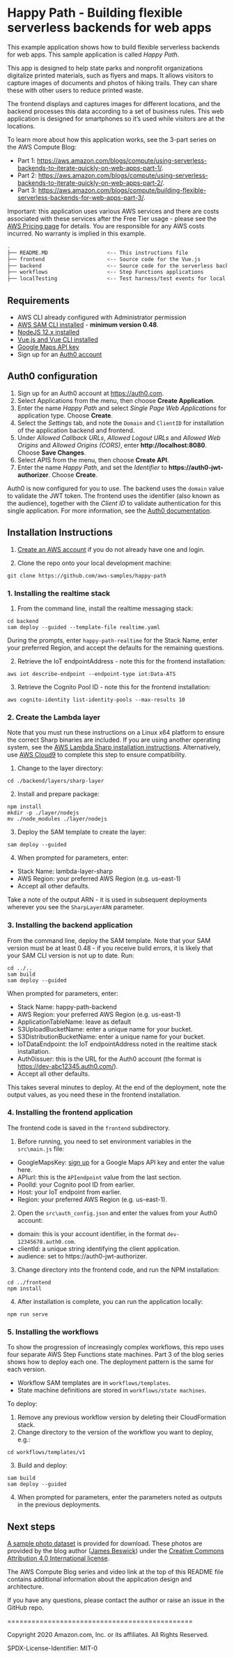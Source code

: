 # Happy Path - Building flexible serverless backends for web apps 

This example application shows how to build flexible serverless backends for web apps. This sample application is called *Happy Path*.

This app is designed to help state parks and nonprofit organizations digitalize printed materials, such as flyers and maps. It allows visitors to capture images of documents and photos of hiking trails. They can share these with other users to reduce printed waste.

The frontend displays and captures images for different locations, and the backend processes this data according to a set of business rules. This web application is designed for smartphones so it’s used while visitors are at the locations. 

To learn more about how this application works, see the 3-part series on the AWS Compute Blog:
* Part 1: https://aws.amazon.com/blogs/compute/using-serverless-backends-to-iterate-quickly-on-web-apps-part-1/.
* Part 2: https://aws.amazon.com/blogs/compute/using-serverless-backends-to-iterate-quickly-on-web-apps-part-2/.
* Part 3: https://aws.amazon.com/blogs/compute/building-flexible-serverless-backends-for-web-apps-part-3/.

Important: this application uses various AWS services and there are costs associated with these services after the Free Tier usage - please see the [AWS Pricing page](https://aws.amazon.com/pricing/) for details. You are responsible for any AWS costs incurred. No warranty is implied in this example.

```bash
.
├── README.MD                   <-- This instructions file
├── frontend                    <-- Source code for the Vue.js
├── backend                     <-- Source code for the serverless backend
├── workflows                   <-- Step Functions applications
├── localTesting                <-- Test harness/test events for local debugging
```

## Requirements

* AWS CLI already configured with Administrator permission
* [AWS SAM CLI installed](https://docs.aws.amazon.com/serverless-application-model/latest/developerguide/serverless-sam-cli-install.html) - **minimum version 0.48**.
* [NodeJS 12.x installed](https://nodejs.org/en/download/)
* [Vue.js and Vue CLI installed](https://vuejs.org/v2/guide/installation.html)
* [Google Maps API key](https://developers.google.com/maps/documentation/javascript/get-api-key)
* Sign up for an [Auth0 account](https://auth0.com/)

## Auth0 configuration

1. Sign up for an Auth0 account at https://auth0.com.
2. Select Applications from the menu, then choose **Create Application**.
3. Enter the name *Happy Path* and select *Single Page Web Applications* for application type. Choose **Create**.
4. Select the *Settings* tab, and note the `Domain` and `ClientID` for installation of the application backend and frontend.
5. Under *Allowed Callback URLs*, *Allowed Logout URLs* and *Allowed Web Origins* and *Allowed Origins (CORS)*, enter **http://localhost:8080**. Choose **Save Changes**.
6. Select APIS from the menu, then choose **Create API**.
7. Enter the name *Happy Path*, and set the *Identifier* to **https://auth0-jwt-authorizer**. Choose **Create**.

Auth0 is now configured for you to use. The backend uses the `domain` value to validate the JWT token. The frontend uses the identifier (also known as the audience), together with the *Client ID* to validate authentication for this single application. For more information, see the [Auth0 documentation](https://auth0.com/docs/api/authentication).

## Installation Instructions

1. [Create an AWS account](https://portal.aws.amazon.com/gp/aws/developer/registration/index.html) if you do not already have one and login.

2. Clone the repo onto your local development machine:
```
git clone https://github.com/aws-samples/happy-path
```

### 1. Installing the realtime stack

1. From the command line, install the realtime messaging stack:
```
cd backend
sam deploy --guided --template-file realtime.yaml
```
During the prompts, enter `happy-path-realtime` for the Stack Name, enter your preferred Region, and accept the defaults for the remaining questions. 

2. Retrieve the IoT endpointAddress - note this for the frontend installation:
```
aws iot describe-endpoint --endpoint-type iot:Data-ATS
```
3. Retrieve the Cognito Pool ID - note this for the frontend installation:
```
aws cognito-identity list-identity-pools --max-results 10
```

### 2. Create the Lambda layer

Note that you must run these instructions on a Linux x64 platform to ensure the correct Sharp binaries are included. If you are using another operating system, see the [AWS Lambda Sharp installation instructions](https://sharp.pixelplumbing.com/install#aws-lambda). Alternatively, use [AWS Cloud9](https://aws.amazon.com/cloud9/) to complete this step to ensure compatibility.

1. Change to the layer directory:
```
cd ./backend/layers/sharp-layer
```
2. Install and prepare package:
```
npm install
mkdir -p ./layer/nodejs 
mv ./node_modules ./layer/nodejs
```
3. Deploy the SAM template to create the layer:
```
sam deploy --guided
```
4. When prompted for parameters, enter:
- Stack Name: lambda-layer-sharp
- AWS Region: your preferred AWS Region (e.g. us-east-1)
- Accept all other defaults.

Take a note of the output ARN - it is used in subsequent deployments wherever you see the `SharpLayerARN` parameter.

### 3. Installing the backend application

From the command line, deploy the SAM template. Note that your SAM version must be at least 0.48 - if you receive build errors, it is likely that your SAM CLI version is not up to date. 
Run:

```
cd ../.. 
sam build
sam deploy --guided
```

When prompted for parameters, enter:
- Stack Name: happy-path-backend
- AWS Region: your preferred AWS Region (e.g. us-east-1)
- ApplicationTableName: leave as default
- S3UploadBucketName: enter a unique name for your bucket. 
- S3DistributionBucketName: enter a unique name for your bucket.
- IoTDataEndpoint: the IoT endpointAddress noted in the realtime stack installation.
- Auth0issuer: this is the URL for the Auth0 account (the format is https://dev-abc12345.auth0.com/).
- Accept all other defaults.

This takes several minutes to deploy. At the end of the deployment, note the output values, as you need these in the frontend installation.

### 4. Installing the frontend application

The frontend code is saved in the `frontend` subdirectory. 

1. Before running, you need to set environment variables in the `src\main.js` file:

- GoogleMapsKey: [sign up](https://developers.google.com/maps/documentation/javascript/get-api-key) for a Google Maps API key and enter the value here.
- APIurl: this is the `APIendpoint` value from the last section.
- PoolId: your Cognito pool ID from earlier.
- Host: your IoT endpoint from earlier.
- Region: your preferred AWS Region (e.g. us-east-1).

2. Open the `src\auth_config.json` and enter the values from your Auth0 account:
- domain: this is your account identifier, in the format `dev-12345678.auth0.com`.
- clientId: a unique string identifying the client application.
- audience: set to https://auth0-jwt-authorizer.

3. Change directory into the frontend code, and run the NPM installation:

```
cd ../frontend
npm install
```
4. After installation is complete, you can run the application locally:

```
npm run serve
```

### 5. Installing the workflows

To show the progression of increasingly complex workflows, this repo uses four separate AWS Step Functions state machines. Part 3 of the blog series shows how to deploy each one. The deployment pattern is the same for each version.

- Workflow SAM templates are in `workflows/templates`.
- State machine definitions are stored in `workflows/state machines`.

To deploy:
1. Remove any previous workflow version by deleting their CloudFormation stack.
2. Change directory to the version of the workflow you want to deploy, e.g.:
```
cd workflows/templates/v1
```
3. Build and deploy:
```
sam build
sam deploy --guided
```
4. When prompted for parameters, enter the parameters noted as outputs in the previous deployments.

## Next steps

[A sample photo dataset](https://jbesw-public-downloads.s3.us-east-2.amazonaws.com/happy-path-photos-dataset.zip) is provided for download. These photos are provided by the blog author ([James Beswick](https://twitter.com/jbesw)) under the [Creative Commons Attribution 4.0 International license](http://creativecommons.org/licenses/by/4.0/).

The AWS Compute Blog series and video link at the top of this README file contains additional information about the application design and architecture.

If you have any questions, please contact the author or raise an issue in the GitHub repo.

==============================================

Copyright 2020 Amazon.com, Inc. or its affiliates. All Rights Reserved.

SPDX-License-Identifier: MIT-0

